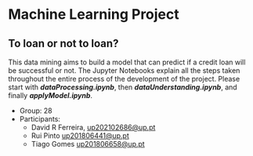 # Machine Learning Project
## **To loan or not to loan?**

This data mining aims to build a model that can predict if a credit loan will be successful or not. The Jupyter Notebooks explain all the steps taken throughout the entire process of the development of the project. Please start with ***dataProcessing.ipynb***, then ***dataUnderstanding.ipynb***, and finally ***applyModel.ipynb***.

* Group: 28
* Participants:
    - David R Ferreira, up202102686@up.pt
    - Rui Pinto up201806441@up.pt
    - Tiago Gomes up201806658@up.pt
